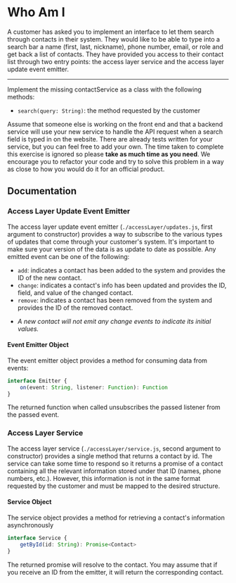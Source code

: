 # Who Am I

A customer has asked you to implement an interface to let them search through contacts in their system.
They would like to be able to type into a search bar a name (first, last, nickname), phone number, email, or
role and get back a list of contacts. They have provided you access to their contact list through two entry points:
the access layer service and the access layer update event emitter.

------
Implement the missing contactService as a class with the following methods:

 - `search(query: String)`: the method requested by the customer

Assume that someone else is working on the front end and that a backend service will use your new service to handle
the API request when a search field is typed in on the website. There are already tests written for your service, but
you can feel free to add your own. The time taken to complete this exercise is ignored so please **take as much time
as you need**. We encourage you to refactor your code and try to solve this problem in a way as close to how you would
do it for an official product.

## Documentation

### Access Layer Update Event Emitter

The access layer update event emitter (`./accessLayer/updates.js`, first argument to constructor) provides a way to
subscribe to the various types of updates that come through your customer's system. It's important to make sure your version
of the data is as update to date as possible. Any emitted event can be one of the following:

 - `add`: indicates a contact has been added to the system and provides the ID of the new contact.
 - `change`: indicates a contact's info has been updated and provides the ID, field, and value of the changed contact.
 - `remove`: indicates a contact has been removed from the system and provides the ID of the removed contact.

* _A new contact will not emit any change events to indicate its initial values._

#### Event Emitter Object

The event emitter object provides a method for consuming data from events:

```ts
interface Emitter {
    on(event: String, listener: Function): Function
}
```

The returned function when called unsubscribes the passed listener from the passed event.

### Access Layer Service

The access layer service (`./accessLayer/service.js`, second argument to constructor) provides a single method
that returns a contact by id. The service can take some time to respond so it returns a promise of a contact containing
all the relevant information stored under that ID (names, phone numbers, etc.). However, this information is not in the
same format requested by the customer and must be mapped to the desired structure.

#### Service Object

The service object provides a method for retrieving a contact's information asynchronously

```ts
interface Service {
    getById(id: String): Promise<Contact>
}
```

The returned promise will resolve to the contact. You may assume that if you receive an ID from the emitter, it will
return the corresponding contact.

